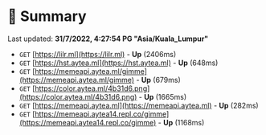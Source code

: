 # 📖 Summary
Last updated: **31/7/2022, 4:27:54 PG "Asia/Kuala_Lumpur"**

- `GET` [https://lilr.ml](https://lilr.ml) - **Up** (2406ms)
- `GET` [https://hst.aytea.ml](https://hst.aytea.ml) - **Up** (648ms)
- `GET` [https://memeapi.aytea.ml/gimme](https://memeapi.aytea.ml/gimme) - **Up** (679ms)
- `GET` [https://color.aytea.ml/4b31d6.png](https://color.aytea.ml/4b31d6.png) - **Up** (1665ms)
- `GET` [https://memeapi.aytea.ml](https://memeapi.aytea.ml) - **Up** (282ms)
- `GET` [https://memeapi.aytea14.repl.co/gimme](https://memeapi.aytea14.repl.co/gimme) - **Up** (1168ms)
